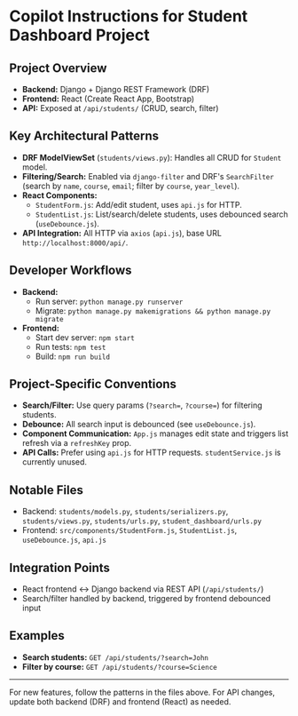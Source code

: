 # Copilot Instructions for Student Dashboard Project

## Project Overview
- **Backend:** Django + Django REST Framework (DRF)
- **Frontend:** React (Create React App, Bootstrap)
- **API:** Exposed at `/api/students/` (CRUD, search, filter)

## Key Architectural Patterns
- **DRF ModelViewSet** (`students/views.py`): Handles all CRUD for `Student` model.
- **Filtering/Search:** Enabled via `django-filter` and DRF's `SearchFilter` (search by `name`, `course`, `email`; filter by `course`, `year_level`).
- **React Components:**
  - `StudentForm.js`: Add/edit student, uses `api.js` for HTTP.
  - `StudentList.js`: List/search/delete students, uses debounced search (`useDebounce.js`).
- **API Integration:** All HTTP via `axios` (`api.js`), base URL `http://localhost:8000/api/`.

## Developer Workflows
- **Backend:**
  - Run server: `python manage.py runserver`
  - Migrate: `python manage.py makemigrations && python manage.py migrate`
- **Frontend:**
  - Start dev server: `npm start`
  - Run tests: `npm test`
  - Build: `npm run build`

## Project-Specific Conventions
- **Search/Filter:** Use query params (`?search=`, `?course=`) for filtering students.
- **Debounce:** All search input is debounced (see `useDebounce.js`).
- **Component Communication:** `App.js` manages edit state and triggers list refresh via a `refreshKey` prop.
- **API Calls:** Prefer using `api.js` for HTTP requests. `studentService.js` is currently unused.

## Notable Files
- Backend: `students/models.py`, `students/serializers.py`, `students/views.py`, `students/urls.py`, `student_dashboard/urls.py`
- Frontend: `src/components/StudentForm.js`, `StudentList.js`, `useDebounce.js`, `api.js`

## Integration Points
- React frontend <-> Django backend via REST API (`/api/students/`)
- Search/filter handled by backend, triggered by frontend debounced input

## Examples
- **Search students:** `GET /api/students/?search=John`
- **Filter by course:** `GET /api/students/?course=Science`

---

For new features, follow the patterns in the files above. For API changes, update both backend (DRF) and frontend (React) as needed.

